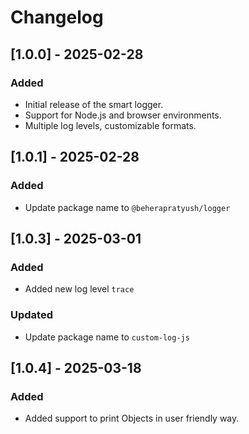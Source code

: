 # Changelog

## [1.0.0] - 2025-02-28

### Added

- Initial release of the smart logger.
- Support for Node.js and browser environments.
- Multiple log levels, customizable formats.

## [1.0.1] - 2025-02-28

### Added

- Update package name to `@beherapratyush/logger`

## [1.0.3] - 2025-03-01

### Added

- Added new log level `trace`

### Updated

- Update package name to `custom-log-js`

## [1.0.4] - 2025-03-18

### Added

- Added support to print Objects in user friendly way.
